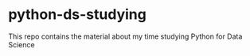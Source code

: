 # python-ds-studying
This repo contains the material about my time studying Python for Data Science
